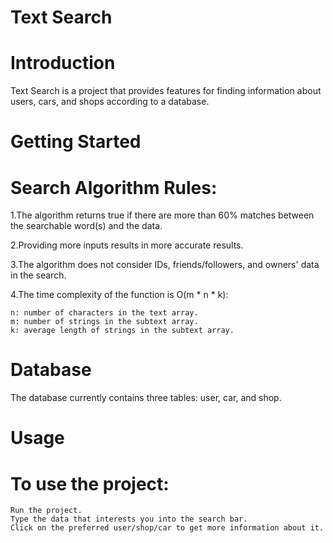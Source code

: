 # Text Search

# Introduction

Text Search is a project that provides features for finding information about users, cars, and shops according to a database.

# Getting Started

  # Search Algorithm Rules:

  1.The algorithm returns true if there are more than 60% matches between the searchable word(s) and the data.

  2.Providing more inputs results in more accurate results.

  3.The algorithm does not consider IDs, friends/followers, and owners' data in the search.
  
  4.The time complexity of the function is O(m * n * k):
  
    n: number of characters in the text array.
    m: number of strings in the subtext array.
    k: average length of strings in the subtext array.

# Database

The database currently contains three tables: user, car, and shop.

# Usage

  # To use the project:

    Run the project.
    Type the data that interests you into the search bar.
    Click on the preferred user/shop/car to get more information about it.
